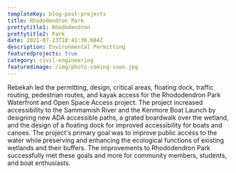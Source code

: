 ```yaml
---
templateKey: blog-post-projects
title: Rhododendron Park
prettytitle1: Rhododendron
prettytitle2: Park
date: 2021-07-23T18:41:30.604Z
description: Environmental Permitting
featuredprojects: true
category: civil-engineering
featuredimage: /img/photo-coming-soon.jpg
---
```

Rebekah led the permitting, design, critical areas, floating dock, traffic routing, pedestrian routes, and kayak access for the Rhododendron Park Waterfront and Open Space Access project. The project increased accessibility to the Sammamish River and the Kenmore Boat Launch by designing new ADA accessible paths, a grated boardwalk over the wetland, and the design of a floating dock for improved accessibility for boats and canoes. The project's primary goal was to improve public access to the water while preserving and enhancing the ecological functions of existing wetlands and their buffers. The improvements to Rhododendron Park successfully met these goals and more for community members, students, and boat enthusiasts.